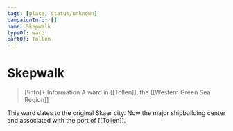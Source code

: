 ```yaml
---
tags: [place, status/unknown]
campaignInfo: []
name: Skepwalk
typeOf: ward
partOf: Tollen
---
```

# Skepwalk
>[!info]+ Information
> A ward in [[Tollen]], the [[Western Green Sea Region]]

This ward dates to the original Skaer city. Now the major shipbuilding center and associated with the port of [[Tollen]]. 